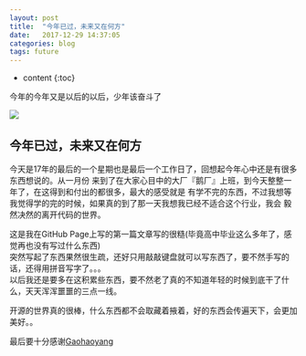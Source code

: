 ```yaml
---
layout: post
title:  "今年已过，未来又在何方"
date:   2017-12-29 14:37:05
categories: blog
tags: future
---
```


* content
{:toc}

今年的今年又是以后的以后，少年该奋斗了

![](https://tse3-mm.cn.bing.net/th?id=OIP.7k-y8m5e4T6uws-Eeh2buAE-DE&p=0&o=5&pid=1.1)





## 今年已过，未来又在何方

   今天是17年的最后的一个星期也是最后一个工作日了，回想起今年心中还是有很多东西想说的。从一月份
   来到了在大家心目中的大厂『鹅厂』上班，到今天整整一年了，在这得到和付出的都很多，最大的感受就是
   有学不完的东西，不过我想等我觉得学的完的时候，如果真的到了那一天我想我已经不适合这个行业，我会
   毅然决然的离开代码的世界。
     
   这是我在GitHub Page上写的第一篇文章写的很糙(毕竟高中毕业这么多年了，感觉再也没有写过什么东西)              
   突然写起了东西果然很生疏，还好只用敲敲键盘就可以写东西了，要不然手写的话，还得用拼音写字了。。。       
   以后我还是要多在这积累些东西，要不然老了真的不知道年轻的时候到底干了什么，天天浑浑噩噩的三点一线。          
     
   开源的世界真的很棒，什么东西都不会取藏着掖着，好的东西会传遍天下，会更加美好。。
     
   最后要十分感谢[Gaohaoyang](https://github.com/Gaohaoyang/gaohaoyang.github.io)
    